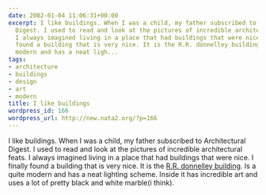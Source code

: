 ```yaml
---
date: 2002-01-04 11:06:31+00:00
excerpt: I like buildings. When I was a child, my father subscribed to Architectural
  Digest. I used to read and look at the pictures of incredible architectural feats.
  I always imagined living in a place that had buildings that were nice. I finally
  found a building that is very nice. It is the R.R. donnelley building. Is a quite
  modern and has a neat ligh...
tags:
- architecture
- buildings
- design
- art
- modern
title: I like buildings
wordpress_id: 166
wordpress_url: http://new.nata2.org/?p=166
---
```


I like buildings. When I was a child, my father subscribed to Architectural Digest. I used to read and look at the pictures of incredible architectural feats. I always imagined living in a place that had buildings that were nice. I finally found a building that is very nice. It is the <a href="http://www.dims.net/bm/building2.jpg">R.R. donnelley building</a>. Is a quite modern and has a neat lighting scheme. Inside it has incredible art and uses a lot of pretty black and white marble(i think).